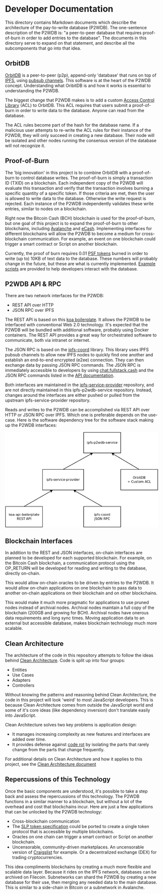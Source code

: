 # Developer Documentation

This directory contains Markdown documents which describe the architecture of the pay-to-write database (P2WDB). The one-sentence description of the P2WDB is: "a peer-to-peer database that requires proof-of-burn in order to add entries to the database". The documents in this directory serve to expand on that statement, and describe all the subcomponents that go into that idea.

## OrbitDB

[OrbitDB](https://github.com/orbitdb/orbit-db) is a peer-to-peer (p2p), append-only 'database' that runs on top of [IPFS](https://ipfs.io), using [pubsub channels](https://docs.libp2p.io/concepts/publish-subscribe/). This software is at the heart of the P2WDB concept. Understanding what OribitDB is and how it works is essential to understanding the P2WDB.

The biggest change that P2WDB makes is to add a custom [Access Control Library](https://github.com/orbitdb/orbit-db-access-controllers) (ACL) to OrbitDB. This ACL requires that users submit a proof-of-burn in order to write data to the database. Anyone can read from the database.

The ACL rules become part of the hash for the database name. If a malicious user attempts to re-write the ACL rules for their instance of the P2WDB, they will only succeed in creating a new database. Their node will be isolated and other nodes running the consensus version of the database will not recognize it.

## Proof-of-Burn

The 'big innovation' in this project is to combine OrbitDB with a proof-of-burn to control database writes. The proof-of-burn is simply a transaction ID (TXID) on a blockchain. Each independent copy of the P2WDB will evaluate this transaction and verify that the transaction involves burning a specific quantity of a specific token. If those criteria are met, then the user is allowed to write data to the database. Otherwise the write request is rejected. Each instance of the P2WDB independently validates these write entries, similar to nodes on a blockchain.

Right now the Bitcoin Cash (BCH) blockchain is used for the proof-of-burn, but one goal of this project is to expand the proof-of-burn to other blockchains, including [Avalanche](https://www.avax.network/) and [eCash](https://e.cash). Implementing interfaces for different blockchains will allow the P2WDB to become a medium for cross-blockchain communication. For example, an event on one blockchain could trigger a smart contract or Script on another blockchain.

Currently, the proof of burn requires 0.01 [PSF tokens](https://psfoundation.cash) burned in order to write (up to) 10KB of text data to the database. These numbers will probably change in the future, but these are what is currently implemented. [Example scripts](../examples) are provided to help developers interact with the database.

## P2WDB API & RPC

There are two network interfaces for the P2WDB:

- REST API over HTTP
- JSON RPC over IPFS

The REST API is based on this [koa boilerplate](https://github.com/christroutner/koa-api-boilerplate). It allows the P2WDB to be interfaced with conventional Web 2.0 technology. It's expected that the P2WDB will be bundled with additional software, probably using Docker containers. The REST API provides a great way for orchestrated software to communicate, both via intranet or internet.

The JSON RPC is based on the [ipfs-coord](https://github.com/Permissionless-Software-Foundation/ipfs-coord#readme) library. This library uses IPFS pubsub channels to allow new IPFS nodes to quickly find one another and establish an end-to-end encrypted (e2ee) connection. They can then exchange data by passing JSON RPC commands. The JSON RPC is immediately accessible to developers by using [chat.fullstack.cash](https://chat.fullstack.cash) and the JSON RPC commands listed in the [API documentation](https://p2wdb.fullstackcash.nl/).

Both interfaces are maintained in the [ipfs-service-provider](https://github.com/Permissionless-Software-Foundation/ipfs-service-provider) repository, and are not directly maintained in this ipfs-p2wdb-service repository. Instead, changes around the interfaces are either pushed or pulled from the upstream ipfs-service-provider repository.

Reads and writes to the P2WDB can be accomplished via REST API over HTTP or JSON RPC over IPFS. Which one is preferable depends on the use-case. Here is the software dependency tree for the software stack making up the P2WDB interfaces:

![ipfs-p2wdb-service dependency graph](./diagrams/dependency-graph.png)

## Blockchain Interfaces

In addition to the REST and JSON interfaces, on-chain interfaces are planned to be developed for each supported blockchain. For example, on the Bitcoin Cash blockchain, a communication protocol using the OP_RETURN will be developed for reading and writing to the database, directly on-chain.

This would allow on-chain oracles to be driven by entries to the P2WDB. It would allow on-chain applications on one blockchain to pass data to another on-chain applications on their blockchain and on other blockchains.

This would make it much more pragmatic for applications to use pruned nodes instead of archival nodes. Archival nodes maintain a full copy of the blockchain (200GB and growing for BCH). Archival nodes have onerous data requirements and long sync times. Moving application data to an external but accessible database, makes blockchain technology much more scalable.

## Clean Architecture

The architecture of the code in this repository attempts to follow the ideas behind [Clean Architecture](https://youtu.be/CnailTcJV_U). Code is split up into four groups:

- Entities
- Use Cases
- Adapters
- Controllers

Without knowing the patterns and reasoning behind Clean Architecture, the code in this project will look 'weird' to most JavaScript developers. This is because Clean Architecture comes from outside the JavaScript world and some of it's core ideas (like dependency inversion) don't translate easily into JavaScript.

Clean Architecture solves two key problems is application design:

- It manages increasing complexity as new features and interfaces are added over time.
- It provides defense against [code rot](https://en.wikipedia.org/wiki/Software_rot) by isolating the parts that rarely change from the parts that change frequently.

For additional details on Clean Architecture and how it applies to this project, see the [Clean Architecture document](./clean-architecture.md)

## Repercussions of this Technology

Once the basic components are understood, it's possible to take a step back and assess the repercussions of this technology. The P2WDB functions in a similar manner to a blockchain, but without a lot of the overhead and cost that blockchains incur. Here are just a few applications that can be unlocked by the P2WDB technology:

- Cross-blockchain communication
- The [SLP token specification](https://github.com/simpleledger/slp-specifications/blob/master/slp-token-type-1.md) could be ported to create a single token protocol that is accessible by multiple blockchains.
- Oracles on one chain can trigger a smart contract or Script on another blockchain.
- Uncensorable, community-driven marketplaces. An uncensorable version of [Craigslist](https://craigslist.org) for example. Or a decentralized exchange (DEX) for trading cryptocurrencies.

This idea compliments blockchains by creating a much more flexible and scalable data layer. Because it rides on the IPFS network, databases can be archived on Filecoin. Subnetworks can shard the P2WDB by creating a new database for their use, then merging any needed data to the main database. This is similar to a side-chain in Bitcoin or a subnetwork in Avalanche.
